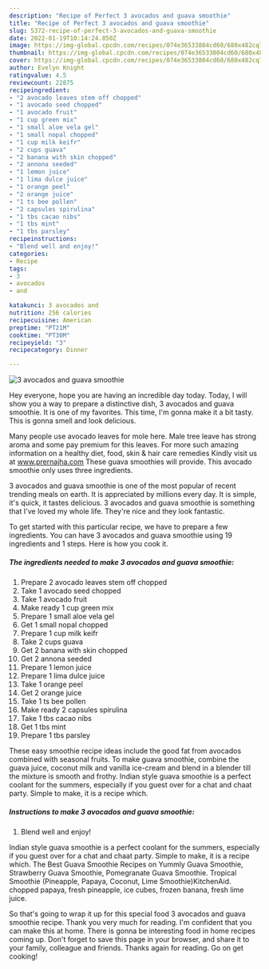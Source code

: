 ```yaml
---
description: "Recipe of Perfect 3 avocados and guava smoothie"
title: "Recipe of Perfect 3 avocados and guava smoothie"
slug: 5372-recipe-of-perfect-3-avocados-and-guava-smoothie
date: 2022-01-19T10:14:24.850Z
image: https://img-global.cpcdn.com/recipes/074e36533804cd60/680x482cq70/3-avocados-and-guava-smoothie-recipe-main-photo.jpg
thumbnail: https://img-global.cpcdn.com/recipes/074e36533804cd60/680x482cq70/3-avocados-and-guava-smoothie-recipe-main-photo.jpg
cover: https://img-global.cpcdn.com/recipes/074e36533804cd60/680x482cq70/3-avocados-and-guava-smoothie-recipe-main-photo.jpg
author: Evelyn Knight
ratingvalue: 4.5
reviewcount: 22875
recipeingredient:
- "2 avocado leaves stem off chopped"
- "1 avocado seed chopped"
- "1 avocado fruit"
- "1 cup green mix"
- "1 small aloe vela gel"
- "1 small nopal chopped"
- "1 cup milk keifr"
- "2 cups guava"
- "2 banana with skin chopped"
- "2 annona seeded"
- "1 lemon juice"
- "1 lima dulce juice"
- "1 orange peel"
- "2 orange juice"
- "1 ts bee pollen"
- "2 capsules spirulina"
- "1 tbs cacao nibs"
- "1 tbs mint"
- "1 tbs parsley"
recipeinstructions:
- "Blend well and enjoy!"
categories:
- Recipe
tags:
- 3
- avocados
- and

katakunci: 3 avocados and 
nutrition: 256 calories
recipecuisine: American
preptime: "PT21M"
cooktime: "PT30M"
recipeyield: "3"
recipecategory: Dinner

---
```



![3 avocados and guava smoothie](https://img-global.cpcdn.com/recipes/074e36533804cd60/680x482cq70/3-avocados-and-guava-smoothie-recipe-main-photo.jpg)

Hey everyone, hope you are having an incredible day today. Today, I will show you a way to prepare a distinctive dish, 3 avocados and guava smoothie. It is one of my favorites. This time, I'm gonna make it a bit tasty. This is gonna smell and look delicious.

Many people use avocado leaves for mole here. Male tree leave has strong aroma and some pay premium for this leaves. For more such amazing information on a healthy diet, food, skin &amp; hair care remedies Kindly visit us at www.prernajha.com These guava smoothies will provide. This avocado smoothie only uses three ingredients.

3 avocados and guava smoothie is one of the most popular of recent trending meals on earth. It is appreciated by millions every day. It is simple, it's quick, it tastes delicious. 3 avocados and guava smoothie is something that I've loved my whole life. They're nice and they look fantastic.


To get started with this particular recipe, we have to prepare a few ingredients. You can have 3 avocados and guava smoothie using 19 ingredients and 1 steps. Here is how you cook it.

<!--inarticleads1-->

##### The ingredients needed to make 3 avocados and guava smoothie:

1. Prepare 2 avocado leaves stem off chopped
1. Take 1 avocado seed chopped
1. Take 1 avocado fruit
1. Make ready 1 cup green mix
1. Prepare 1 small aloe vela gel
1. Get 1 small nopal chopped
1. Prepare 1 cup milk keifr
1. Take 2 cups guava
1. Get 2 banana with skin chopped
1. Get 2 annona seeded
1. Prepare 1 lemon juice
1. Prepare 1 lima dulce juice
1. Take 1 orange peel
1. Get 2 orange juice
1. Take 1 ts bee pollen
1. Make ready 2 capsules spirulina
1. Take 1 tbs cacao nibs
1. Get 1 tbs mint
1. Prepare 1 tbs parsley


These easy smoothie recipe ideas include the good fat from avocados combined with seasonal fruits. To make guava smoothie, combine the guava juice, coconut milk and vanilla ice-cream and blend in a blender till the mixture is smooth and frothy. Indian style guava smoothie is a perfect coolant for the summers, especially if you guest over for a chat and chaat party. Simple to make, it is a recipe which. 

<!--inarticleads2-->

##### Instructions to make 3 avocados and guava smoothie:

1. Blend well and enjoy!


Indian style guava smoothie is a perfect coolant for the summers, especially if you guest over for a chat and chaat party. Simple to make, it is a recipe which. The Best Guava Smoothie Recipes on Yummly Guava Smoothie, Strawberry Guava Smoothie, Pomegranate Guava Smoothie. Tropical Smoothie (Pineapple, Papaya, Coconut, Lime Smoothie)KitchenAid. chopped papaya, fresh pineapple, ice cubes, frozen banana, fresh lime juice. 

So that's going to wrap it up for this special food 3 avocados and guava smoothie recipe. Thank you very much for reading. I'm confident that you can make this at home. There is gonna be interesting food in home recipes coming up. Don't forget to save this page in your browser, and share it to your family, colleague and friends. Thanks again for reading. Go on get cooking!
